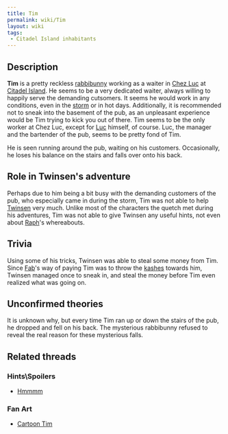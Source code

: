 ```yaml
---
title: Tim
permalink: wiki/Tim
layout: wiki
tags:
 - Citadel Island inhabitants
---
```


## Description

**Tim** is a pretty reckless [rabbibunny](rabbibunny "wikilink") working
as a waiter in [Chez Luc](Chez_Luc "wikilink") at [Citadel
Island](Citadel_Island "wikilink"). He seems to be a very dedicated
waiter, always willing to happily serve the demanding cutsomers. It
seems he would work in any conditions, even in the
[storm](storm "wikilink") or in hot days. Additionally, it is
recommended not to sneak into the basement of the pub, as an unpleasant
experience would be Tim trying to kick you out of there. Tim seems to be
the only worker at Chez Luc, except for [Luc](Luc "wikilink") himself,
of course. Luc, the manager and the bartender of the pub, seems to be
pretty fond of Tim.

He is seen running around the pub, waiting on his customers.
Occasionally, he loses his balance on the stairs and falls over onto his
back.

## Role in Twinsen's adventure

Perhaps due to him being a bit busy with the demanding customers of the
pub, who especially came in during the storm, Tim was not able to help
[Twinsen](Twinsen "wikilink") very much. Unlike most of the characters
the quetch met during his adventures, Tim was not able to give Twinsen
any useful hints, not even about [Raph](Raph "wikilink")'s whereabouts.

## Trivia

Using some of his tricks, Twinsen was able to steal some money from Tim.
Since [Fab](Fab "wikilink")'s way of paying Tim was to throw the
[kashes](kashes "wikilink") towards him, Twinsen managed once to sneak
in, and steal the money before Tim even realized what was going on.

## Unconfirmed theories

It is unknown why, but every time Tim ran up or down the stairs of the
pub, he dropped and fell on his back. The mysterious rabbibunny refused
to reveal the real reason for these mysterious falls.

## Related threads

### Hints\Spoilers

- [Hmmmm](https://forum.magicball.net/showthread.php?t=1327)

### Fan Art

- [Cartoon Tim](https://forum.magicball.net/showthread.php?t=6090)
